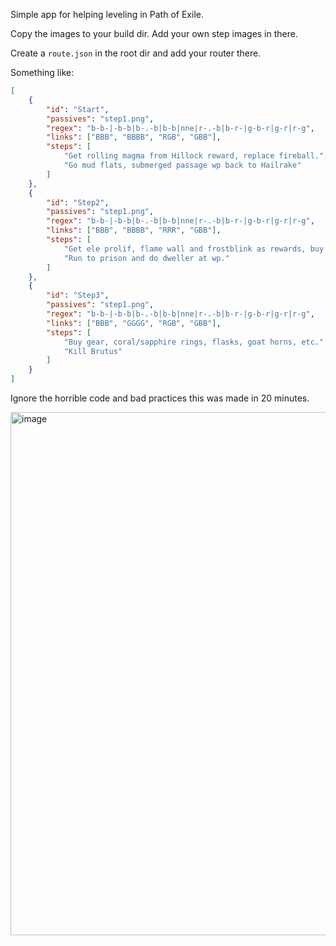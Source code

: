 Simple app for helping leveling in Path of Exile.

Copy the images to your build dir. Add your own step images in there.

Create a `route.json` in the root dir and add your router there. 

Something like:

```json
[
	{
		"id": "Start",
		"passives": "step1.png",
		"regex": "b-b-|-b-b|b-.-b|b-b|nne|r-.-b|b-r-|g-b-r|g-r|r-g",
		"links": ["BBB", "BBBB", "RGB", "GBB"],
		"steps": [
			"Get rolling magma from Hillock reward, replace fireball.",
			"Go mud flats, submerged passage wp back to Hailrake"
		]
	},
	{
		"id": "Step2",
		"passives": "step1.png",
		"regex": "b-b-|-b-b|b-.-b|b-b|nne|r-.-b|b-r-|g-b-r|g-r|r-g",
		"links": ["BBB", "BBBB", "RRR", "GBB"],
		"steps": [
			"Get ele prolif, flame wall and frostblink as rewards, buy holy flame totem and goat horns.",
			"Run to prison and do dweller at wp."
		]
	},
	{
		"id": "Step3",
		"passives": "step1.png",
		"regex": "b-b-|-b-b|b-.-b|b-b|nne|r-.-b|b-r-|g-b-r|g-r|r-g",
		"links": ["BBB", "GGGG", "RGB", "GBB"],
		"steps": [
			"Buy gear, coral/sapphire rings, flasks, goat horns, etc.",
			"Kill Brutus"
		]
	}
]
```

Ignore the horrible code and bad practices this was made in 20 minutes.


<img width="1529" height="837" alt="image" src="https://github.com/user-attachments/assets/3a2306d6-81fd-4678-9dab-18a888544cea" />
